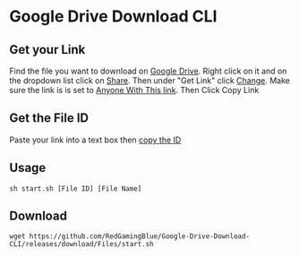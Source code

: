 # Google Drive Download CLI
## Get your Link
Find the file you want to download on [Google Drive](https://drive.google.com/).
Right click on it and on the dropdown list click on [Share](https://pasteboard.co/JTfKhqV.png).
Then under "Get Link" click [Change](https://pasteboard.co/JTfLCeY.png).
Make sure the link is is set to [Anyone With This link](https://pasteboard.co/JTfMXB3.png).
Then Click Copy Link
## Get the File ID
Paste your link into a text box then [copy the ID](https://pasteboard.co/JTfPXac.png)
## Usage
```
sh start.sh [File ID] [File Name]
```
## Download
```
wget https://github.com/RedGamingBlue/Google-Drive-Download-CLI/releases/download/Files/start.sh
```
